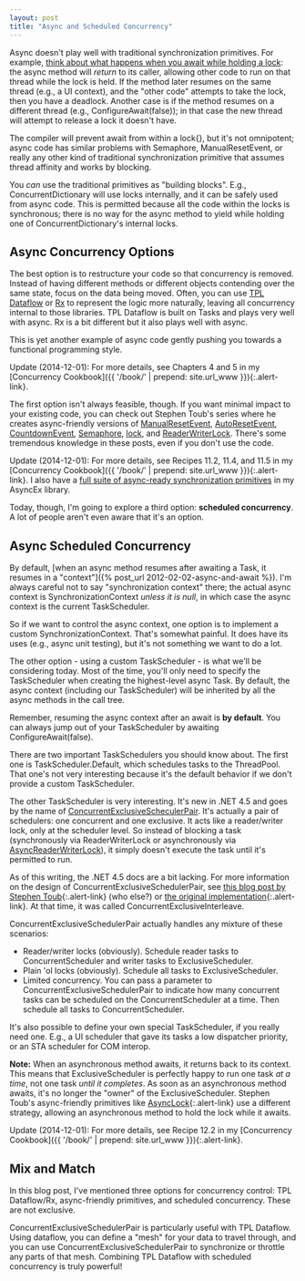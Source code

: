 ```yaml
---
layout: post
title: "Async and Scheduled Concurrency"
---
```

Async doesn't play well with traditional synchronization primitives. For example, [think about what happens when you await while holding a lock](http://stackoverflow.com/questions/7612602/why-cant-i-use-the-await-operator-within-the-body-of-a-lock-statement): the async method will _return_ to its caller, allowing other code to run on that thread while the lock is held. If the method later resumes on the same thread (e.g., a UI context), and the "other code" attempts to take the lock, then you have a deadlock. Another case is if the method resumes on a different thread (e.g.,  ConfigureAwait(false)); in that case the new thread will attempt to release a lock it doesn't have.

The compiler will prevent await from within a lock{}, but it's not omnipotent; async code has similar problems with Semaphore, ManualResetEvent, or really any other kind of traditional synchronization primitive that assumes thread affinity and works by blocking.

<div class="alert alert-info" markdown="1">
<i class="fa fa-hand-o-right fa-2x pull-left"></i>

You _can_ use the traditional primitives as "building blocks". E.g., ConcurrentDictionary will use locks internally, and it can be safely used from async code. This is permitted because all the code within the locks is synchronous; there is no way for the async method to yield while holding one of ConcurrentDictionary's internal locks.
</div>

## Async Concurrency Options

The best option is to restructure your code so that concurrency is removed. Instead of having different methods or different objects contending over the same state, focus on the data being moved. Often, you can use [TPL Dataflow](http://msdn.microsoft.com/en-us/devlabs/gg585582.aspx?WT.mc_id=DT-MVP-5000058) or [Rx](http://msdn.microsoft.com/en-us/data/gg577609.aspx?WT.mc_id=DT-MVP-5000058) to represent the logic more naturally, leaving all concurrency internal to those libraries. TPL Dataflow is built on Tasks and plays very well with async. Rx is a bit different but it also plays well with async.

<div class="alert alert-info" markdown="1">
<i class="fa fa-hand-o-right fa-2x pull-left"></i>

This is yet another example of async code gently pushing you towards a functional programming style.
</div>

<div class="alert alert-info" markdown="1">
<i class="fa fa-hand-o-right fa-2x pull-left"></i>

Update (2014-12-01): For more details, see Chapters 4 and 5 in my [Concurrency Cookbook]({{ '/book/' | prepend: site.url_www }}){:.alert-link}.
</div>

The first option isn't always feasible, though. If you want minimal impact to your existing code, you can check out Stephen Toub's series where he creates async-friendly versions of [ManualResetEvent](https://devblogs.microsoft.com/pfxteam/building-async-coordination-primitives-part-1-asyncmanualresetevent/?WT.mc_id=DT-MVP-5000058), [AutoResetEvent](https://devblogs.microsoft.com/pfxteam/building-async-coordination-primitives-part-2-asyncautoresetevent/?WT.mc_id=DT-MVP-5000058), [CountdownEvent](https://devblogs.microsoft.com/pfxteam/building-async-coordination-primitives-part-3-asynccountdownevent/?WT.mc_id=DT-MVP-5000058), [Semaphore](https://devblogs.microsoft.com/pfxteam/building-async-coordination-primitives-part-5-asyncsemaphore/?WT.mc_id=DT-MVP-5000058), [lock](https://devblogs.microsoft.com/pfxteam/building-async-coordination-primitives-part-6-asynclock/?WT.mc_id=DT-MVP-5000058), and [ReaderWriterLock](https://devblogs.microsoft.com/pfxteam/building-async-coordination-primitives-part-7-asyncreaderwriterlock/?WT.mc_id=DT-MVP-5000058). There's some tremendous knowledge in these posts, even if you don't use the code.

<div class="alert alert-info" markdown="1">
<i class="fa fa-hand-o-right fa-2x pull-left"></i>

Update (2014-12-01): For more details, see Recipes 11.2, 11.4, and 11.5 in my [Concurrency Cookbook]({{ '/book/' | prepend: site.url_www }}){:.alert-link}. I also have a [full suite of async-ready synchronization primitives](https://github.com/StephenCleary/AsyncEx/wiki) in my AsyncEx library.
</div>

Today, though, I'm going to explore a third option: **scheduled concurrency**. A lot of people aren't even aware that it's an option.

## Async Scheduled Concurrency

By default, [when an async method resumes after awaiting a Task, it resumes in a "context"]({% post_url 2012-02-02-async-and-await %}). I'm always careful not to say "synchronization context" there; the actual async context is SynchronizationContext _unless it is null_, in which case the async context is the current TaskScheduler.

So if we want to control the async context, one option is to implement a custom SynchronizationContext. That's somewhat painful. It does have its uses (e.g., async unit testing), but it's not something we want to do a lot.

The other option - using a custom TaskScheduler - is what we'll be considering today. Most of the time, you'll only need to specify the TaskScheduler when creating the highest-level async Task. By default, the async context (including our TaskScheduler) will be inherited by all the async methods in the call tree.

<div class="alert alert-info" markdown="1">
<i class="fa fa-hand-o-right fa-2x pull-left"></i>

Remember, resuming the async context after an await is **by default**. You can always jump out of your TaskScheduler by awaiting ConfigureAwait(false).
</div>

There are two important TaskSchedulers you should know about. The first one is TaskScheduler.Default, which schedules tasks to the ThreadPool. That one's not very interesting because it's the default behavior if we don't provide a custom TaskScheduler.

The other TaskScheduler is very interesting. It's new in .NET 4.5 and goes by the name of [ConcurrentExclusiveScheculerPair](http://msdn.microsoft.com/en-us/library/system.threading.tasks.concurrentexclusiveschedulerpair(v=VS.110).aspx?WT.mc_id=DT-MVP-5000058). It's actually a pair of schedulers: one concurrent and one exclusive. It acts like a reader/writer lock, only at the scheduler level. So instead of blocking a task (synchronously via ReaderWriterLock or asynchronously via [AsyncReaderWriterLock](https://devblogs.microsoft.com/pfxteam/building-async-coordination-primitives-part-7-asyncreaderwriterlock/?WT.mc_id=DT-MVP-5000058)), it simply doesn't execute the task until it's permitted to run.

<div class="alert alert-info" markdown="1">
<i class="fa fa-hand-o-right fa-2x pull-left"></i>

As of this writing, the .NET 4.5 docs are a bit lacking. For more information on the design of ConcurrentExclusiveSchedulerPair, see [this blog post by Stephen Toub](https://devblogs.microsoft.com/pfxteam/parallelextensionsextras-tour-6-concurrentexclusiveinterleave/?WT.mc_id=DT-MVP-5000058){:.alert-link} (who else?) or [the original implementation](http://code.msdn.microsoft.com/Samples-for-Parallel-b4b76364/sourcecode?fileId=44488&pathId=2072038893){:.alert-link}. At that time, it was called ConcurrentExclusiveInterleave.
</div>

ConcurrentExclusiveSchedulerPair actually handles any mixture of these scenarios:

- Reader/writer locks (obviously). Schedule reader tasks to ConcurrentScheduler and writer tasks to ExclusiveScheduler.
- Plain 'ol locks (obviously). Schedule all tasks to ExclusiveScheduler.
- Limited concurrency. You can pass a parameter to ConcurrentExclusiveSchedulerPair to indicate how many concurrent tasks can be scheduled on the ConcurrentScheduler at a time. Then schedule all tasks to ConcurrentScheduler.

It's also possible to define your own special TaskScheduler, if you really need one. E.g., a UI scheduler that gave its tasks a low dispatcher priority, or an STA scheduler for COM interop.

<div class="alert alert-danger" markdown="1">
<i class="fa fa-exclamation-triangle fa-2x pull-left"></i>

**Note:** When an asynchronous method awaits, it returns back to its context. This means that ExclusiveScheduler is perfectly happy to run one task _at a time_, not one task _until it completes_. As soon as an asynchronous method awaits, it's no longer the "owner" of the ExclusiveScheduler. Stephen Toub's async-friendly primitives like [AsyncLock](https://devblogs.microsoft.com/pfxteam/building-async-coordination-primitives-part-6-asynclock/?WT.mc_id=DT-MVP-5000058){:.alert-link} use a different strategy, allowing an asynchronous method to hold the lock while it awaits.
</div>

<div class="alert alert-info" markdown="1">
<i class="fa fa-hand-o-right fa-2x pull-left"></i>

Update (2014-12-01): For more details, see Recipe 12.2 in my [Concurrency Cookbook]({{ '/book/' | prepend: site.url_www }}){:.alert-link}.
</div>

<!--

<h4>Schedulers, Schedulers, Everywhere!</h4>

<p>Schedulers can actually do much more than just synchronization. They can also specify a context.</p>

<p>The most obvious example is TaskScheduler.FromCurrentSynchronizationContext, which is a TaskScheduler that schedules tasks on the current SynchronizationContext. Await does't use this scheduler because it will use SynchronizationContext directly if it is present.</p>

<p>What about other contexts? Stephen Toub (again) has been there and done that with his <a href="https://devblogs.microsoft.com/pfxteam/parallelextensionsextras-tour-5-stataskscheduler/?WT.mc_id=DT-MVP-5000058">StaTaskScheduler</a> (for scheduling tasks to an STA thread for COM interop) and <a href="https://devblogs.microsoft.com/pfxteam/parallelextensionsextras-tour-7-additional-taskschedulers/?WT.mc_id=DT-MVP-5000058">many other interesting schedulers</a>. However, out of all of these, only ConcurrentExclusiveSchedulerPair made it into production.</p>

-->

## Mix and Match

In this blog post, I've mentioned three options for concurrency control: TPL Dataflow/Rx, async-friendly primitives, and scheduled concurrency. These are not exclusive.

ConcurrentExclusiveSchedulerPair is particularly useful with TPL Dataflow. Using dataflow, you can define a "mesh" for your data to travel through, and you can use ConcurrentExclusiveSchedulerPair to synchronize or throttle any parts of that mesh. Combining TPL Dataflow with scheduled concurrency is truly powerful!

